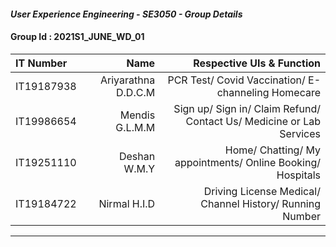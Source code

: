 ####  *User Experience Engineering - SE3050  - Group  Details*  ####

####  Group Id : 2021S1_JUNE_WD_01  ####

IT Number | Name  |  Respective UIs & Function
| :--- | ---: | ---: 
IT19187938  | Ariyarathna D.D.C.M   | PCR Test/ Covid Vaccination/ E-channeling Homecare
IT19986654  | Mendis G.L.M.M        | Sign up/ Sign in/ Claim Refund/ Contact Us/ Medicine or Lab Services
IT19251110  | Deshan W.M.Y          | Home/ Chatting/ My appointments/ Online Booking/ Hospitals
IT19184722  | Nirmal H.I.D          | Driving License Medical/ Channel History/ Running Number

---------------


